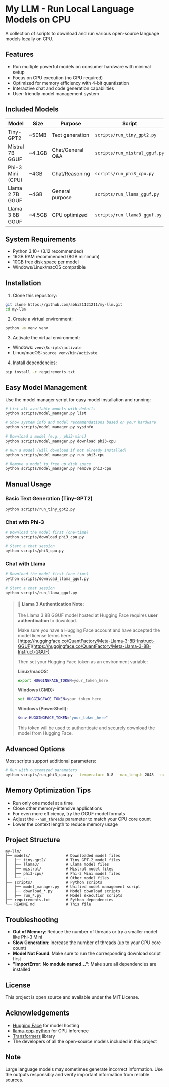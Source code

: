 # My LLM - Run Local Language Models on CPU

A collection of scripts to download and run various open-source language models locally on CPU.

## Features

- Run multiple powerful models on consumer hardware with minimal setup
- Focus on CPU execution (no GPU required)
- Optimized for memory efficiency with 4-bit quantization
- Interactive chat and code generation capabilities
- User-friendly model management system

## Included Models

| Model            | Size   | Purpose          | Script                        |
| ---------------- | ------ | ---------------- | ----------------------------- |
| Tiny-GPT2        | ~50MB  | Text generation  | `scripts/run_tiny_gpt2.py`    |
| Mistral 7B GGUF  | ~4.1GB | Chat/General Q&A | `scripts/run_mistral_gguf.py` |
| Phi-3 Mini (CPU) | ~4GB   | Chat/Reasoning   | `scripts/run_phi3_cpu.py`     |
| Llama 2 7B GGUF  | ~4GB   | General purpose  | `scripts/run_llama_gguf.py`   |
| Llama 3 8B GGUF  | ~4.5GB | CPU optimized    | `scripts/run_llama3_gguf.py`  |

## System Requirements

- Python 3.10+ (3.12 recommended)
- 16GB RAM recommended (8GB minimum)
- 10GB free disk space per model
- Windows/Linux/macOS compatible

## Installation

1. Clone this repository:

```bash
git clone https://github.com/abhi21121211/my-llm.git
cd my-llm
```



2. Create a virtual environment:

```bash
python -m venv venv
```

3. Activate the virtual environment:

- Windows: `venv\Scripts\activate`
- Linux/macOS: `source venv/bin/activate`

4. Install dependencies:

```bash
pip install -r requirements.txt
```

## Easy Model Management

Use the model manager script for easy model installation and running:

```bash
# List all available models with details
python scripts/model_manager.py list

# Show system info and model recommendations based on your hardware
python scripts/model_manager.py sysinfo

# Download a model (e.g., phi3-mini)
python scripts/model_manager.py download phi3-cpu

# Run a model (will download if not already installed)
python scripts/model_manager.py run phi3-cpu

# Remove a model to free up disk space
python scripts/model_manager.py remove phi3-cpu
```

## Manual Usage

### Basic Text Generation (Tiny-GPT2)

```bash
python scripts/run_tiny_gpt2.py
```

### Chat with Phi-3

```bash
# Download the model first (one-time)
python scripts/download_phi3_cpu.py

# Start a chat session
python scripts/phi3_cpu.py
```

### Chat with Llama

```bash
# Download the model first (one-time)
python scripts/download_llama_gguf.py

# Start a chat session
python scripts/run_llama_gguf.py
```

> #### 🦙 Llama 3 Authentication Note:
>
> The Llama 3 8B GGUF model hosted at Hugging Face requires **user authentication** to download.
>
> Make sure you have a Hugging Face account and have accepted the model license terms here:
> [https://huggingface.co/QuantFactory/Meta-Llama-3-8B-Instruct-GGUF](https://huggingface.co/QuantFactory/Meta-Llama-3-8B-Instruct-GGUF)
>
> Then set your Hugging Face token as an environment variable:
>
> **Linux/macOS:**
>
> ```bash
> export HUGGINGFACE_TOKEN=your_token_here
> ```
>
> **Windows (CMD):**
>
> ```cmd
> set HUGGINGFACE_TOKEN=your_token_here
> ```
>
> **Windows (PowerShell):**
>
> ```powershell
> $env:HUGGINGFACE_TOKEN="your_token_here"
> ```
>
> This token will be used to authenticate and securely download the model from Hugging Face.

## Advanced Options

Most scripts support additional parameters:

```bash
# Run with customized parameters
python scripts/run_phi3_cpu.py --temperature 0.8 --max_length 2048 --num_threads 8
```

## Memory Optimization Tips

- Run only one model at a time
- Close other memory-intensive applications
- For even more efficiency, try the GGUF model formats
- Adjust the `--num_threads` parameter to match your CPU core count
- Lower the context length to reduce memory usage

## Project Structure

```
my-llm/
├── models/                # Downloaded model files
│   ├── tiny-gpt2/         # Tiny GPT-2 model files
│   ├── llama3/            # Llama model files
│   ├── mistral/           # Mistral model files
│   ├── phi3-cpu/          # Phi-3 Mini model files
│   └── ...                # Other model files
├── scripts/               # Python scripts
│   ├── model_manager.py   # Unified model management script
│   ├── download_*.py      # Model download scripts
│   ├── run_*.py           # Model execution scripts
├── requirements.txt       # Python dependencies
└── README.md              # This file
```

## Troubleshooting

- **Out of Memory**: Reduce the number of threads or try a smaller model like Phi-3 Mini
- **Slow Generation**: Increase the number of threads (up to your CPU core count)
- **Model Not Found**: Make sure to run the corresponding download script first
- **"ImportError: No module named..."**: Make sure all dependencies are installed

## License

This project is open source and available under the MIT License.

## Acknowledgements

- [Hugging Face](https://huggingface.co/) for model hosting
- [llama-cpp-python](https://github.com/abetlen/llama-cpp-python) for CPU inference
- [Transformers](https://github.com/huggingface/transformers) library
- The developers of all the open-source models included in this project

## Note

Large language models may sometimes generate incorrect information. Use the outputs responsibly and verify important information from reliable sources.
